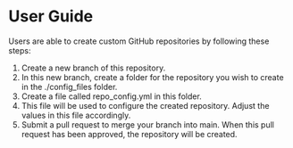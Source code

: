 # User Guide

Users are able to create custom GitHub repositories by following these steps:

1. Create a new branch of this repository.
2. In this new branch, create a folder for the repository you wish to create in the ./config_files folder.
3. Create a file called repo_config.yml in this folder.
4. This file will be used to configure the created repository.  Adjust the values in this file accordingly.
5. Submit a pull request to merge your branch into main.  When this pull request has been approved, the repository will be created.
